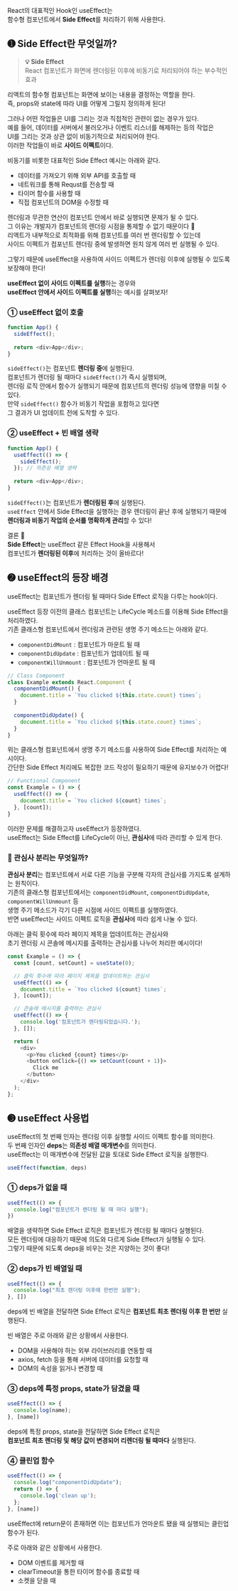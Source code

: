 React의 대표적인 Hook인 useEffect는  
함수형 컴포넌트에서 **Side Effect**를 처리하기 위해 사용한다.  
  
## ➊ **Side Effect**란 무엇일까?
> **💡 Side Effect**  
React 컴포넌트가 화면에 렌더링된 이후에 비동기로 처리되어야 하는 부수적인 효과  
  
리액트의 함수형 컴포넌트는 화면에 보이는 내용을 결정하는 역할을 한다.  
즉, props와 state에 따라 UI를 어떻게 그릴지 정의하게 된다!  
  
그러나 어떤 작업들은 UI를 그리는 것과 직접적인 관련이 없는 경우가 있다.  
예를 들어, 데이터를 서버에서 불러오거나 이벤트 리스너를 해제하는 등의 작업은  
UI를 그리는 것과 상관 없이 비동기적으로 처리되어야 한다.  
이러한 작업들이 바로 **사이드 이펙트**이다.  
  
비동기를 비롯한 대표적인 Side Effect 예시는 아래와 같다.  
  
- 데이터를 가져오기 위해 외부 API를 호출할 때
- 네트워크를 통해 Requst를 전송할 때
- 타이머 함수를 사용할 때
- 직접 컴포넌트의 DOM을 수정할 때
  
렌더링과 무관한 연산이 컴포넌트 안에서 바로 실행되면 문제가 될 수 있다.  
그 이유는 개발자가 컴포넌트의 렌더링 시점을 통제할 수 없기 때문이다 🚨  
리액트가 내부적으로 최적화를 위해 컴포넌트를 여러 번 렌더링할 수 있는데  
사이드 이펙트가 컴포넌트 렌더링 중에 발생하면 원치 않게 여러 번 실행될 수 있다.  
  
그렇기 때문에 useEffect을 사용하여 사이드 이펙트가 렌더링 이후에 실행될 수 있도록 보장해야 한다!  
  
**useEffect 없이 사이드 이펙트를 실행**하는 경우와  
**useEffect 안에서 사이드 이펙트를 실행**하는 예시를 살펴보자!  
  
### ① useEffect 없이 호출
```javascript
function App() {
  sideEffect();
  
  return <div>App</div>;
}
```
`sideEffect()`는 컴포넌트 **렌더링 중**에 실행된다.  
컴포넌트가 렌더링 될 때마다 `sideEffect()`가 즉시 실행되며,  
렌더링 로직 안에서 함수가 실행되기 때문에 컴포넌트의 렌더링 성능에 영향을 미칠 수 있다.  
만약 `sideEffect()` 함수가 비동기 작업을 포함하고 있다면  
그 결과가 UI 업데이트 전에 도착할 수 있다.  
  
### ② useEffect + 빈 배열 생략
```javascript
function App() {
  useEffect(() => {
    sideEffect();
  }); // 의존성 배열 생략
  
  return <div>App</div>;
}
```

`sideEffect()`는 컴포넌트가 **렌더링된 후**에 실행된다.  
`useEffect` 안에서 Side Effect을 실행하는 경우 렌더링이 끝난 후에 실행되기 때문에  
**렌더링과 비동기 작업의 순서를 명확하게 관리**할 수 있다!  
  
결론 💬  
**Side Effect**는 useEffect 같은 Effect Hook을 사용해서  
컴포넌트가 **렌더링된 이후**에 처리하는 것이 올바르다!  
  
## ➋ useEffect의 등장 배경
useEffect는 컴포넌트가 렌더링 될 때마다 Side Effect 로직을 다루는 hook이다.  
  
useEffect 등장 이전의 클래스 컴포넌트는 LifeCycle 메소드를 이용해 Side Effect을 처리하였다.  
기존 클래스형 컴포넌트에서 렌더링과 관련된 생명 주기 메소드는 아래와 같다.  
  
- `componentDidMount` : 컴포넌트가 마운트 될 때
- `componentDidUpdate` : 컴포넌트가 업데이트 될 때
- `componentWillUnmount` : 컴포넌트가 언마운트 될 때
  
```javascript
// Class Component
class Example extends React.Component {
  componentDidMount() {
    document.title = `You clicked ${this.state.count} times`;
  }
  
  componentDidUpdate() {
    document.title = `You clicked ${this.state.count} times`;
  }
}
```
위는 클래스형 컴포넌트에서 생명 주기 메소드를 사용하여 Side Effect를 처리하는 예시이다.  
간단한 Side Effect 처리에도 복잡한 코드 작성이 필요하기 때문에 유지보수가 어렵다!  
  
```javascript
// Functional Component
const Example = () => {
  useEffect(() => {
    document.title = `You clicked ${count} times`;
  }, [count]);
}
```

이러한 문제를 해결하고자 useEffect가 등장하였다.  
useEffect는 Side Effect를 LifeCycle이 아닌, **관심사**에 따라 관리할 수 있게 한다.  
  
### 🤔 관심사 분리는 무엇일까?
**관심사 분리**는 컴포넌트에서 서로 다른 기능을 구분해 각자의 관심사를 가지도록 설계하는 원칙이다.  
기존의 클래스형 컴포넌트에서는 `componentDidMount`, `componentDidUpdate`, `componentWillUnmount` 등  
생명 주기 메소드가 각기 다른 시점에 사이드 이펙트를 실행하였다.  
반면 useEffect는 사이드 이펙트 로직을 **관심사**에 따라 쉽게 나눌 수 있다.  
  
아래는 클릭 횟수에 따라 페이지 제목을 업데이트하는 관심사와  
초기 렌더링 시 콘솔에 메시지를 출력하는 관심사를 나누어 처리한 예시이다!  
  
```javascript
const Example = () => {
  const [count, setCount] = useState(0);

  // 클릭 횟수에 따라 페이지 제목을 업데이트하는 관심사
  useEffect(() => {
    document.title = `You clicked ${count} times`;
  }, [count]);

  // 콘솔에 메시지를 출력하는 관심사
  useEffect(() => {
    console.log('컴포넌트가 렌더링되었습니다.');
  }, []);

  return (
    <div>
      <p>You clicked {count} times</p>
      <button onClick={() => setCount(count + 1)}>
        Click me
      </button>
    </div>
  );
};

```

## ➌ useEffect 사용법

useEffect의 첫 번째 인자는 렌더링 이후 실행할 사이드 이펙트 함수를 의미한다.  
두 번째 인자인 **deps**는 **의존성 배열 매개변수**를 의미한다.  
useEffect는 이 매개변수에 전달된 값을 토대로 Side Effect 로직을 실행한다.  

```javascript
useEffect(function, deps)
```

### ① deps가 없을 때
```javascript
useEffect(() => {
  console.log("컴포넌트가 렌더링 될 때 마다 실행");
})
```
배열을 생략하면 Side Effect 로직은 컴포넌트가 렌더링 될 때마다 실행된다.  
모든 렌더링에 대응하기 때문에 의도와 다르게 Side Effect가 실행될 수 있다.  
그렇기 때문에 되도록 deps을 비우는 것은 지양하는 것이 좋다!  
  
### ② deps가 빈 배열일 때
```javascript
useEffect(() => {
  console.log("최초 렌더링 이후에 한번만 실행");
}, [])
```
deps에 빈 배열을 전달하면 Side Effect 로직은 **컴포넌트 최초 렌더링 이후 한 번만** 실행된다.  
  
빈 배열은 주로 아래와 같은 상황에서 사용한다.  
- DOM을 사용해야 하는 외부 라이브러리를 연동할 때
- axios, fetch 등을 통해 서버에 데이터를 요청할 때
- DOM의 속성을 읽거나 변경할 때

### ③ deps에 특정 props, state가 담겼을 때
```javascript
useEffect(() => {
  console.log(name);
}, [name])
```
deps에 특정 props, state을 전달하면 Side Effect 로직은  
**컴포넌트 최초 렌더링 및 해당 값이 변경되어 리렌더링 될 때마다** 실행된다.  
  
### ④ 클린업 함수
```javascript
useEffect(() => {
  console.log("componentDidUpdate");
  return () => {
    console.log('clean up');
  };
}, [name])
```

useEffect에 return문이 존재하면 이는 컴포넌트가 언마운트 됐을 때 실행되는 클린업 함수가 된다.  
  
주로 아래와 같은 상황에서 사용한다.  
- DOM 이벤트를 제거할 때
- clearTimeout을 통한 타이머 함수를 종료할 때
- 소켓을 닫을 때
  
